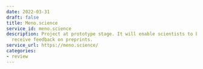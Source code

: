 ```yaml
---
date: 2022-03-31
draft: false
title: Meno.science
service_id: meno.science
description: Project at prototype stage. It will enable scientists to both give and
  receive feedback on preprints.
service_url: https://meno.science/
categories:
- review
---
```



